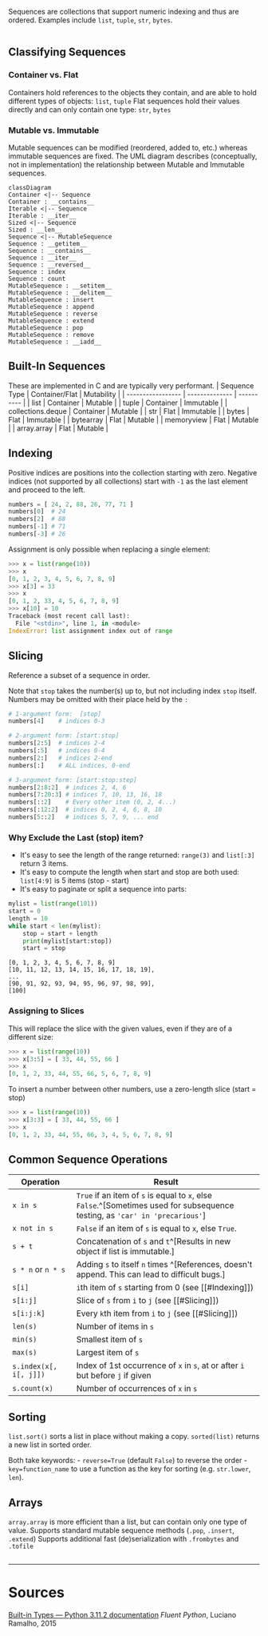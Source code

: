 Sequences are collections that support numeric indexing and thus are ordered.
Examples include `list`, `tuple`, `str`, `bytes`.

```toc
```

## Classifying Sequences

### Container vs. Flat
Containers hold references to the objects they contain, and are able to hold different types of objects:  `list`, `tuple`
Flat sequences hold their values directly and can only contain one type: `str`, `bytes`

### Mutable vs. Immutable
Mutable sequences can be modified (reordered, added to, etc.) whereas immutable sequences are fixed.
The UML diagram describes (conceptually, not in implementation) the relationship between Mutable and Immutable sequences.

```mermaid
classDiagram
Container <|-- Sequence
Container : __contains__
Iterable <|-- Sequence
Iterable : __iter__
Sized <|-- Sequence
Sized : __len__
Sequence <|-- MutableSequence
Sequence : __getitem__
Sequence : __contains__
Sequence : __iter__
Sequence : __reversed__
Sequence : index
Sequence : count
MutableSequence : __setitem__
MutableSequence : __delitem__
MutableSequence : insert
MutableSequence : append
MutableSequence : reverse
MutableSequence : extend
MutableSequence : pop
MutableSequence : remove
MutableSequence : __iadd__
```

## Built-In Sequences
These are implemented in C and are typically very performant.
| Sequence Type     | Container/Flat | Mutability |
| ----------------- | -------------- | ---------- |
| list              | Container      | Mutable    |
| tuple             | Container      | Immutable  |
| collections.deque | Container      | Mutable    |
| str               | Flat           | Immutable  |
| bytes             | Flat           | Immutable  |
| bytearray         | Flat           | Mutable    |
| memoryview        | Flat           | Mutable    |
| array.array       | Flat           | Mutable    |

## Indexing
Positive indices are positions into the collection starting with zero.
Negative indices (not supported by all collections) start with `-1` as the last element and proceed to the left.
```python
numbers = [ 24, 2, 88, 26, 77, 71 ]
numbers[0]  # 24
numbers[2]  # 88
numbers[-1] # 71
numbers[-3] # 26
```

Assignment is only possible when replacing a single element:
```python
>>> x = list(range(10))
>>> x
[0, 1, 2, 3, 4, 5, 6, 7, 8, 9]
>>> x[3] = 33
>>> x
[0, 1, 2, 33, 4, 5, 6, 7, 8, 9]
>>> x[10] = 10
Traceback (most recent call last):
  File "<stdin>", line 1, in <module>
IndexError: list assignment index out of range
```

## Slicing
Reference a subset of a sequence in order.

Note that `stop` takes the number(s) up to, but not including index `stop` itself.
Numbers may be omitted with their place held by the `:`
```python
# 1-argument form:  [stop]
numbers[4]    # indices 0-3

# 2-argument form: [start:stop]
numbers[2:5]  # indices 2-4
numbers[:5]   # indices 0-4
numbers[2:]   # indices 2-end
numbers[:]    # ALL indices, 0-end

# 3-argument form: [start:stop:step]
numbers[2:8:2]  # indices 2, 4, 6
numbers[7:20:3] # indices 7, 10, 13, 16, 18
numbers[::2]    # Every other item (0, 2, 4...)
numbers[:12:2]  # indices 0, 2, 4, 6, 8, 10
numbers[5::2]   # indices 5, 7, 9, ... end
```

### Why Exclude the Last (stop) item?
- It's easy to see the length of the range returned:   `range(3)` and `list[:3]` return 3 items.
- It's easy to compute the length when start and stop are both used:  `list[4:9]` is 5 items (stop - start)
- It's easy to paginate or split a sequence into parts:
```python
mylist = list(range(101))
start = 0
length = 10
while start < len(mylist):
	stop = start + length
	print(mylist[start:stop])
	start = stop
```

```output
[0, 1, 2, 3, 4, 5, 6, 7, 8, 9]
[10, 11, 12, 13, 14, 15, 16, 17, 18, 19],
...
[90, 91, 92, 93, 94, 95, 96, 97, 98, 99],
[100]
```

### Assigning to Slices
This will replace the slice with the given values, even if they are of a different size:

```python
>>> x = list(range(10))
>>> x[3:5] = [ 33, 44, 55, 66 ]
>>> x
[0, 1, 2, 33, 44, 55, 66, 5, 6, 7, 8, 9]
```

To insert a number between other numbers, use a zero-length slice (start = stop)
```python
>>> x = list(range(10))
>>> x[3:3] = [ 33, 44, 55, 66 ]
>>> x
[0, 1, 2, 33, 44, 55, 66, 3, 4, 5, 6, 7, 8, 9]
```

## Common Sequence Operations
| Operation              | Result                                                                                                                       |
| ---------------------- | ---------------------------------------------------------------------------------------------------------------------------- |
| `x in s`               | `True` if an item of `s` is equal to `x`, else `False`.^[Sometimes used for subsequence testing, as `'car' in 'precarious'`] |
| `x not in s`           | `False` if an item of `s` is equal to `x`, else `True`.                                                                      |
| `s + t`                | Concatenation of `s` and `t`^[Results in new object if list is immutable.]                                                                                                 |
| `s * n` or `n * s`     | Adding `s` to itself `n` times ^[References, doesn't append. This can lead to difficult bugs.]                                                                                              |
| `s[i]`                 | `i`th item of `s` starting from 0 (see [[#Indexing]])                                                                        |
| `s[i:j]`               | Slice of `s` from `i` to `j` (see [[#Slicing]])                                                                              |
| `s[i:j:k]`             | Every `k`th item from `i` to `j` (see [[#Slicing]])                                                                          |
| `len(s)`               | Number of items in `s`                                                                                                       |
| `min(s)`               | Smallest item of `s`                                                                                                         |
| `max(s)`               | Largest item of `s`                                                                                                          |
| `s.index(x[, i[, j]])` | Index of 1st occurrence of `x` in `s`, at or after `i` but before `j` if given                                               |
| `s.count(x)`           | Number of occurrences of `x` in `s`                                                                                          |

## Sorting
`list.sort()` sorts a list in place without making a copy.
`sorted(list)` returns a new list in sorted order.

Both take keywords:
	- `reverse=True` (default `False`) to reverse the order
	- `key=function_name` to use a function as the key for sorting (e.g. `str.lower`, `len`).

## Arrays
`array.array` is more efficient than a list, but can contain only one type of value.
Supports standard mutable sequence methods (`.pop`, `.insert`, `.extend`)
Supports additional fast (de)serialization with `.frombytes` and `.tofile`

```python

```


----
# Sources
[Built-in Types — Python 3.11.2 documentation](https://docs.python.org/3/library/stdtypes.html)
*Fluent Python*, Luciano Ramalho, 2015
